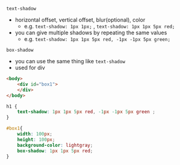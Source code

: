 `text-shadow`
- horizontal offset, vertical offset, blur(optional), color
	- e.g. `text-shadow: 1px 1px;` , `text-shadow: 1px 1px 5px red;`
- you can give multiple shadows by repeating the same values
	- e.g. `text-shadow: 1px 1px 5px red, -1px -1px 5px green;`

`box-shadow`
- you can use the same thing like `text-shadow`
- used for div

```html
<body>
    <div id="box1">
    </div>
</body>
```

```css
h1 {
    text-shadow: 1px 1px 5px red, -1px -1px 5px green ;
}

#box1{
    width: 100px;
    height: 100px;
    background-color: lightgray;
    box-shadow: 1px 1px 5px red;
}
```